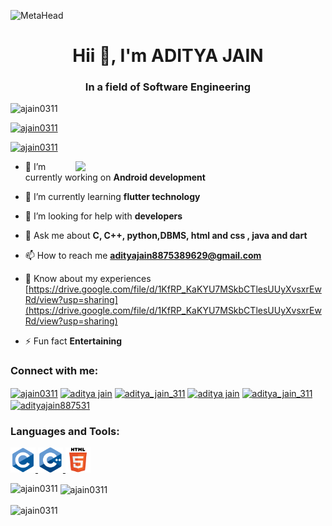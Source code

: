 ![MetaHead](https://camo.githubusercontent.com/5346f5a9b63e9e93ff8265ebb05eeda7fc03e48dfe766ba177c788e5c65c6c86/68747470733a2f2f312e62702e626c6f6773706f742e636f6d2f2d37413457796e774c734d772f58624270435847386648492f41414141414141414d74342f754f613162704c736b5967727747626c6c6853753253446a5f4d69673853584a51434c63424741735948512f73313630302f323030305f36303070782e676966)
<h1 align="center">Hii 👋, I'm ADITYA JAIN</h1>
<h3 align="center">In a field of Software Engineering</h3>

<p align="left"> <img src="https://komarev.com/ghpvc/?username=ajain0311&label=Profile%20views&color=0e75b6&style=flat" alt="ajain0311" /> </p>

<p align="left"> <a href="https://github.com/ryo-ma/github-profile-trophy"><img src="https://github-profile-trophy.vercel.app/?username=ajain0311" alt="ajain0311" /></a> </p>

<p align="left"> <a href="https://twitter.com/ajain0311" target="blank"><img src="https://img.shields.io/twitter/follow/ajain0311?logo=twitter&style=for-the-badge" alt="ajain0311" /></a> </p>
<img width="400" align="right" src="https://miro.medium.com/max/1600/0*C-cPP9D2MIyeexAT.gif">


- 🔭 I’m currently working on **Android development**

- 🌱 I’m currently learning **flutter technology**

- 🤝 I’m looking for help with **developers**

- 💬 Ask me about **C, C++, python,DBMS, html and css
, java and dart**

- 📫 How to reach me **adityajain8875389629@gmail.com**

- 📄 Know about my experiences [https://drive.google.com/file/d/1KfRP_KaKYU7MSkbCTlesUUyXvsxrEwRd/view?usp=sharing](https://drive.google.com/file/d/1KfRP_KaKYU7MSkbCTlesUUyXvsxrEwRd/view?usp=sharing)

- ⚡ Fun fact **Entertaining**

<h3 align="left">Connect with me:</h3>
<p align="left">
<a href="https://twitter.com/ajain0311" target="blank"><img align="center" src="https://raw.githubusercontent.com/rahuldkjain/github-profile-readme-generator/master/src/images/icons/Social/twitter.svg" alt="ajain0311" height="30" width="40" /></a>
<a href="https://linkedin.com/in/aditya jain" target="blank"><img align="center" src="https://raw.githubusercontent.com/rahuldkjain/github-profile-readme-generator/master/src/images/icons/Social/linked-in-alt.svg" alt="aditya jain" height="30" width="40" /></a>
<a href="https://stackoverflow.com/users/aditya_jain_311" target="blank"><img align="center" src="https://raw.githubusercontent.com/rahuldkjain/github-profile-readme-generator/master/src/images/icons/Social/stack-overflow.svg" alt="aditya_jain_311" height="30" width="40" /></a>
<a href="https://fb.com/aditya jain" target="blank"><img align="center" src="https://raw.githubusercontent.com/rahuldkjain/github-profile-readme-generator/master/src/images/icons/Social/facebook.svg" alt="aditya jain" height="30" width="40" /></a>
<a href="https://instagram.com/aditya_jain_311" target="blank"><img align="center" src="https://raw.githubusercontent.com/rahuldkjain/github-profile-readme-generator/master/src/images/icons/Social/instagram.svg" alt="aditya_jain_311" height="30" width="40" /></a>
<a href="https://www.hackerrank.com/adityajain887531" target="blank"><img align="center" src="https://raw.githubusercontent.com/rahuldkjain/github-profile-readme-generator/master/src/images/icons/Social/hackerrank.svg" alt="adityajain887531" height="30" width="40" /></a>
</p>

<h3 align="left">Languages and Tools:</h3>
<p align="left"> <a href="https://www.cprogramming.com/" target="_blank" rel="noreferrer"> <img src="https://raw.githubusercontent.com/devicons/devicon/master/icons/c/c-original.svg" alt="c" width="40" height="40"/> </a> <a href="https://www.w3schools.com/cpp/" target="_blank" rel="noreferrer"> <img src="https://raw.githubusercontent.com/devicons/devicon/master/icons/cplusplus/cplusplus-original.svg" alt="cplusplus" width="40" height="40"/> </a> <a href="https://www.w3.org/html/" target="_blank" rel="noreferrer"> <img src="https://raw.githubusercontent.com/devicons/devicon/master/icons/html5/html5-original-wordmark.svg" alt="html5" width="40" height="40"/> </a> </p>

<p><img align="left" src="https://github-readme-stats.vercel.app/api/top-langs?username=ajain0311&show_icons=true&locale=en&layout=compact" alt="ajain0311" /></p>

<p>&nbsp;<img align="center" src="https://github-readme-stats.vercel.app/api?username=ajain0311&show_icons=true&locale=en" alt="ajain0311" /></p>

<p><img align="center" src="https://github-readme-streak-stats.herokuapp.com/?user=ajain0311&" alt="ajain0311" /></p>
